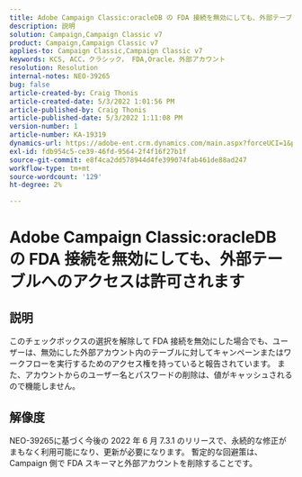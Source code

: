 ```yaml
---
title: Adobe Campaign Classic:oracleDB の FDA 接続を無効にしても、外部テーブルへのアクセスは許可されます'
description: 説明
solution: Campaign,Campaign Classic v7
product: Campaign,Campaign Classic v7
applies-to: Campaign Classic,Campaign Classic v7
keywords: KCS, ACC，クラシック， FDA,Oracle，外部アカウント
resolution: Resolution
internal-notes: NEO-39265
bug: false
article-created-by: Craig Thonis
article-created-date: 5/3/2022 1:01:56 PM
article-published-by: Craig Thonis
article-published-date: 5/3/2022 1:11:08 PM
version-number: 1
article-number: KA-19319
dynamics-url: https://adobe-ent.crm.dynamics.com/main.aspx?forceUCI=1&pagetype=entityrecord&etn=knowledgearticle&id=a9031e2f-e1ca-ec11-a7b5-6045bd00d995
exl-id: fdb954c5-ce39-46fd-9564-2f4f16f27b1f
source-git-commit: e8f4ca2dd578944d4fe399074fab461de88ad247
workflow-type: tm+mt
source-wordcount: '129'
ht-degree: 2%

---
```


# Adobe Campaign Classic:oracleDB の FDA 接続を無効にしても、外部テーブルへのアクセスは許可されます

## 説明


このチェックボックスの選択を解除して FDA 接続を無効にした場合でも、ユーザーは、無効にした外部アカウント内のテーブルに対してキャンペーンまたはワークフローを実行するためのアクセス権を持っていると報告されています。 また、アカウントからのユーザー名とパスワードの削除は、値がキャッシュされるので機能しません。






## 解像度


NEO-39265に基づく今後の 2022 年 6 月 7.3.1 のリリースで、永続的な修正がまもなく利用可能になり、更新が必要になります。 暫定的な回避策は、Campaign 側で FDA スキーマと外部アカウントを削除することです。
